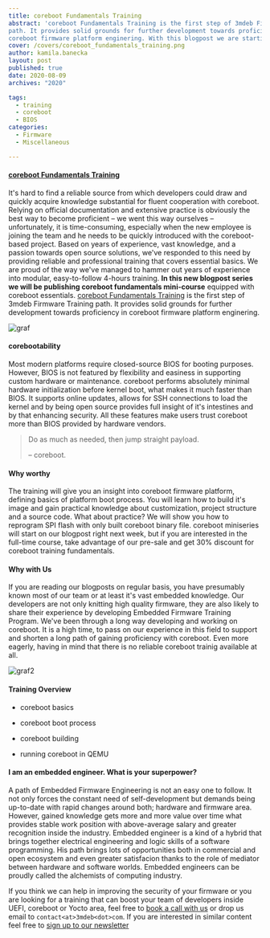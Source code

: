 ```yaml
---
title: coreboot Fundamentals Training
abstract: 'coreboot Fundamentals Training is the first step of 3mdeb Firmware Training
path. It provides solid grounds for further development towards proficiency in
coreboot firmware platform enginering. With this blogpost we are starting coreboot fundamentals mini-course.'
cover: /covers/coreboot_fundamentals_training.png
author: kamila.banecka
layout: post
published: true
date: 2020-08-09
archives: "2020"

tags:
  - training
  - coreboot
  - BIOS
categories:
  - Firmware
  - Miscellaneous

---
```


#### [coreboot Fundamentals Training](https://training.3mdeb.com/courses/coreboot-fundamentals)

It's hard to find a reliable source from which developers could draw and quickly
acquire knowledge substantial for fluent cooperation with coreboot. Relying on
official documentation and extensive practice is obviously the best way to
become proficient –  we went this way ourselves – unfortunately, it is
time-consuming, especially when the new employee is joining the team and he
needs to be quickly introduced with the coreboot-based project. Based on years
of experience, vast knowledge, and a passion towards open source solutions,
we've responded to this need by providing reliable and professional training
that covers essential basics. We are proud of the way we've managed to hammer
out years of experience into modular, easy-to-follow 4-hours training. **In this
new blogpost series we will be publishing coreboot fundamentals mini-course**
equipped with coreboot essentials. [coreboot Fundamentals
Training](https://training.3mdeb.com/courses/coreboot-fundamentals) is the first
step of 3mdeb Firmware Training path. It provides solid grounds for further
development towards proficiency in coreboot firmware platform enginering.

![graf](/img/training_path.png)

#### corebootability

Most modern platforms require closed-source BIOS for booting purposes. However,
BIOS is not featured by flexibility and easiness in supporting custom hardware
or maintenance. coreboot performs absolutely minimal
hardware initialization before kernel boot, what makes it much faster than BIOS.
It supports online updates, allows for SSH connections to load the kernel and by
being open source provides full insight of it's intestines and by that enhancing
security. All these features make users trust coreboot more than BIOS provided
by hardware vendors.

> Do as much as needed, then jump straight payload.
>
> – coreboot.


#### Why worthy

The training will give you an insight into coreboot firmware platform, defining
basics of platform boot process. You will learn how to build it's image and gain
practical knowledge about customization, project structure and a source code.
What about practice? We will show you how to reprogram SPI flash with only built
coreboot binary file. coreboot miniseries will start on our blogpost right next
week, but if you are interested in the full-time course, take advantage of our
pre-sale and get 30% discount for coreboot training fundamentals.

#### Why with Us

If you are reading our blogposts on regular basis, you have presumably known
most of our team or at least it's vast embedded knowledge. Our developers are
not only knitting high quality firmware, they are also likely to share their
experience by developing Embedded Firmware Training Program. We've been through
a long way developing and working on coreboot. It is a high time, to pass on our
experience in this field to support and shorten a long path of gaining
proficiency with coreboot. Even more eagerly, having in mind that there is no
reliable coreboot trainig available at all.

![graf2](/img/program_tree.png)

#### Training Overview

* coreboot basics

* coreboot boot process

* coreboot building

* running coreboot in QEMU

#### I am an embedded engineer. What is your superpower?

A path of Embedded Firmware Engineering is not an easy one to follow. It not
only forces the constant need of self-development but demands being up-to-date
with rapid changes around both; hardware and firmware area. However, gained
knowledge gets more and more value over time what provides stable work position
with above-average salary and greater recognition inside the industry. Embedded engineer is a
kind of a hybrid that brings together electrical engineering and logic skills
of a software programming. His path brings lots of opportunities both
in commercial and open ecosystem and even greater satisfacion thanks to the role
of mediator between hardware and software worlds. Embedded engineers can be
proudly called the alchemists of computing industry.

If you think we can help in improving the security of your firmware or you are
looking for a training that can boost your team of developers inside UEFI, coreboot or Yocto area, feel free to [book a call with us](https://calendly.com/3mdeb/consulting-remote-meeting)
or drop us email to `contact<at>3mdeb<dot>com`. If you are interested in similar
content feel free to [sign up to our newsletter](http://eepurl.com/gfoekD)
